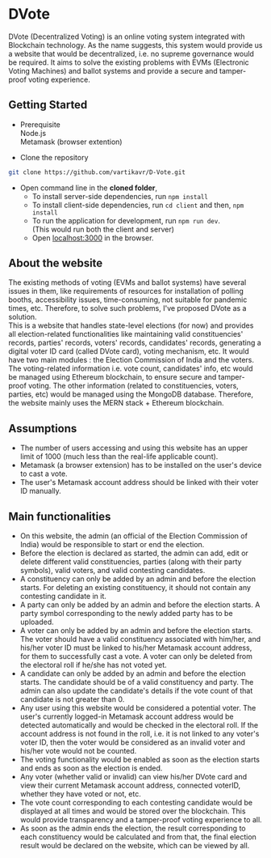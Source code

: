 # DVote

DVote (Decentralized Voting) is an online voting system integrated with Blockchain technology. As the name suggests, this system would provide us a website that would be decentralized, i.e. no supreme governance would be required. It aims to solve the existing problems with EVMs (Electronic Voting Machines) and ballot systems and provide a secure and tamper-proof voting experience.

## Getting Started

- Prerequisite <br/>
  Node.js <br/>
  Metamask (browser extention)
  
- Clone the repository <br/>
```bash
git clone https://github.com/vartikavr/D-Vote.git
```

- Open command line in the <strong>cloned folder</strong>,
  - To install server-side dependencies, run `npm install`
  - To install client-side dependencies, run `cd client` and then, `npm install` 
  - To run the application for development, run `npm run dev`.<br/>
    (This would run both the client and server)
  - Open [localhost:3000](http://localhost:3000/) in the browser.

## About the website
The existing methods of voting (EVMs and ballot systems) have several issues in them, like requirements of resources for installation of polling booths, accessibility issues, time-consuming, not suitable for pandemic times, etc. Therefore, to solve such problems, I've proposed DVote as a solution. <br/>
This is a website that handles state-level elections (for now) and provides all election-related functionalities like maintaining valid constituencies' records, parties' records, voters' records, candidates' records, generating a digital voter ID card (called DVote card), voting mechanism, etc. It would have two main modules : the Election Commission of India and the voters. <br/>
The voting-related information i.e. vote count, candidates' info, etc would be managed using Ethereum blockchain, to ensure secure and tamper-proof voting. The other information (related to constituencies, voters, parties, etc) would be managed using the MongoDB database. Therefore, the website mainly uses the MERN stack + Ethereum blockchain.

## Assumptions
- The number of users accessing and using this website has an upper limit of 1000 (much less than the real-life applicable count).
- Metamask (a browser extension) has to be installed on the user's device to cast a vote.
- The user's Metamask account address should be linked with their voter ID manually.

## Main functionalities
- On this website, the admin (an official of the Election Commission of India) would be responsible to start or end the election.
- Before the election is declared as started, the admin can add, edit or delete different valid constituencies, parties (along with their party symbols), valid voters, and valid contesting candidates.
- A constituency can only be added by an admin and before the election starts. For deleting an existing constituency, it should not contain any contesting candidate in it.
- A party can only be added by an admin and before the election starts. A party symbol corresponding to the newly added party has to be uploaded.
- A voter can only be added by an admin and before the election starts. The voter should have a valid constituency associated with him/her, and his/her voter ID must be linked to his/her Metamask account address, for them to successfully cast a vote. A voter can only be deleted from the electoral roll if he/she has not voted yet.
- A candidate can only be added by an admin and before the election starts. The candidate should be of a valid constituency and party. The admin can also update the candidate's details if the vote count of that candidate is not greater than 0.
- Any user using this website would be considered a potential voter. The user's currently logged-in Metamask account address would be detected automatically and would be checked in the electoral roll. If the account address is not found in the roll, i.e. it is not linked to any voter's voter ID, then the voter would be considered as an invalid voter and his/her vote would not be counted.
- The voting functionality would be enabled as soon as the election starts and ends as soon as the election is ended.
- Any voter (whether valid or invalid) can view his/her DVote card and view their current Metamask account address, connected voterID, whether they have voted or not, etc.
- The vote count corresponding to each contesting candidate would be displayed at all times and would be stored over the blockchain. This would provide transparency and a tamper-proof voting experience to all.
- As soon as the admin ends the election, the result corresponding to each constituency would be calculated and from that, the final election result would be declared on the website, which can be viewed by all.
